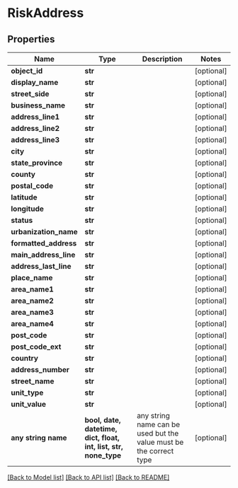 # RiskAddress


## Properties
Name | Type | Description | Notes
------------ | ------------- | ------------- | -------------
**object_id** | **str** |  | [optional] 
**display_name** | **str** |  | [optional] 
**street_side** | **str** |  | [optional] 
**business_name** | **str** |  | [optional] 
**address_line1** | **str** |  | [optional] 
**address_line2** | **str** |  | [optional] 
**address_line3** | **str** |  | [optional] 
**city** | **str** |  | [optional] 
**state_province** | **str** |  | [optional] 
**county** | **str** |  | [optional] 
**postal_code** | **str** |  | [optional] 
**latitude** | **str** |  | [optional] 
**longitude** | **str** |  | [optional] 
**status** | **str** |  | [optional] 
**urbanization_name** | **str** |  | [optional] 
**formatted_address** | **str** |  | [optional] 
**main_address_line** | **str** |  | [optional] 
**address_last_line** | **str** |  | [optional] 
**place_name** | **str** |  | [optional] 
**area_name1** | **str** |  | [optional] 
**area_name2** | **str** |  | [optional] 
**area_name3** | **str** |  | [optional] 
**area_name4** | **str** |  | [optional] 
**post_code** | **str** |  | [optional] 
**post_code_ext** | **str** |  | [optional] 
**country** | **str** |  | [optional] 
**address_number** | **str** |  | [optional] 
**street_name** | **str** |  | [optional] 
**unit_type** | **str** |  | [optional] 
**unit_value** | **str** |  | [optional] 
**any string name** | **bool, date, datetime, dict, float, int, list, str, none_type** | any string name can be used but the value must be the correct type | [optional]

[[Back to Model list]](../README.md#documentation-for-models) [[Back to API list]](../README.md#documentation-for-api-endpoints) [[Back to README]](../README.md)


